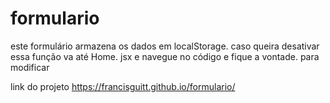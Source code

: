 # formulario
  este formulário armazena os dados em localStorage. 
  caso queira desativar essa função va até Home. jsx e navegue no código e fique a vontade. para modificar

link do projeto https://francisguitt.github.io/formulario/
